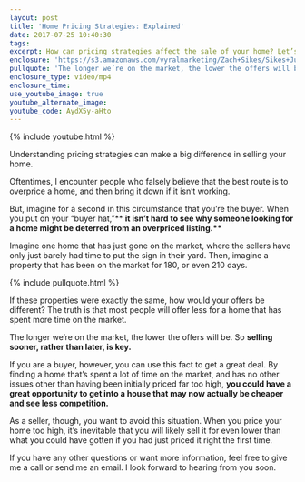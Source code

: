 ```yaml
---
layout: post
title: 'Home Pricing Strategies: Explained'
date: 2017-07-25 10:40:30
tags:
excerpt: How can pricing strategies affect the sale of your home? Let’s find out.
enclosure: 'https://s3.amazonaws.com/vyralmarketing/Zach+Sikes/Sikes+July+2-+Home+Pricing+Strategies-+Explained.mp4'
pullquote: 'The longer we’re on the market, the lower the offers will be.'
enclosure_type: video/mp4
enclosure_time:
use_youtube_image: true
youtube_alternate_image:
youtube_code: AydX5y-aHto
---
```



{% include youtube.html %}

Understanding pricing strategies can make a big difference in selling your home.

Oftentimes, I encounter people who falsely believe that the best route is to overprice a home, and then bring it down if it isn’t working.

But, imagine for a second in this circumstance that you’re the buyer. When you put on your “buyer hat,”\*\* **it isn’t hard to see why someone looking for a home might be deterred from an overpriced listing.\*\***

Imagine one home that has just gone on the market, where the sellers have only just barely had time to put the sign in their yard. Then, imagine a property that has been on the market for 180, or even 210 days.

{% include pullquote.html %}

If these properties were exactly the same, how would your offers be different? The truth is that most people will offer less for a home that has spent more time on the market.

The longer we’re on the market, the lower the offers will be. So **selling sooner, rather than later, is key.**

If you are a buyer, however, you can use this fact to get a great deal. By finding a home that’s spent a lot of time on the market, and has no other issues other than having been initially priced far too high, **you could have a great opportunity to get into a house that may now actually be cheaper and see less competition.**

As a seller, though, you want to avoid this situation. When you price your home too high, it’s inevitable that you will likely sell it for even lower than what you could have gotten if you had just priced it right the first time.

If you have any other questions or want more information, feel free to give me a call or send me an email. I look forward to hearing from you soon.